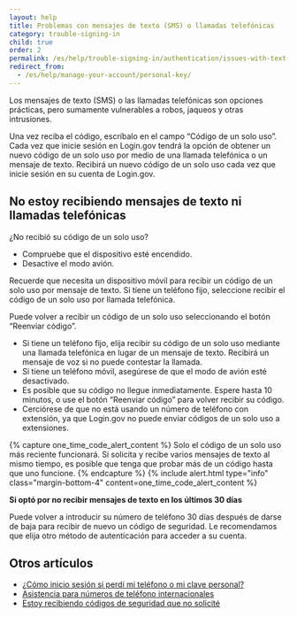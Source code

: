 ```yaml
---
layout: help
title: Problemas con mensajes de texto (SMS) o llamadas telefónicas
category: trouble-signing-in
child: true
order: 2
permalink: /es/help/trouble-signing-in/authentication/issues-with-text-sms-phone-call/
redirect_from:
  - /es/help/manage-your-account/personal-key/
---
```


Los mensajes de texto (SMS) o las llamadas telefónicas son opciones prácticas, pero sumamente vulnerables a robos, jaqueos y otras intrusiones.

Una vez reciba el código, escríbalo en el campo “Código de un solo uso”. Cada vez que inicie sesión en Login.gov tendrá la opción de obtener un nuevo código de un solo uso por medio de una llamada telefónica o un mensaje de texto. Recibirá un nuevo código de un solo uso cada vez que inicie sesión en su cuenta de Login.gov.

## No estoy recibiendo mensajes de texto ni llamadas telefónicas

¿No recibió su código de un solo uso?
* Compruebe que el dispositivo esté encendido.
* Desactive el modo avión.

Recuerde que necesita un dispositivo móvil para recibir un código de un solo uso por mensaje de texto. Si tiene un teléfono fijo, seleccione recibir el código de un solo uso por llamada telefónica.

Puede volver a recibir un código de un solo uso seleccionando el botón “Reenviar código”.
* Si tiene un teléfono fijo, elija recibir su código de un solo uso mediante una llamada telefónica en lugar de un mensaje de texto. Recibirá un mensaje de voz si no puede contestar la llamada.
* Si tiene un teléfono móvil, asegúrese de que el modo de avión esté desactivado.
* Es posible que su código no llegue inmediatamente. Espere hasta 10 minutos, o use el botón “Reenviar código” para volver recibir su código.
* Cerciórese de que no está usando un número de teléfono con extensión, ya que Login.gov no puede enviar códigos de un solo uso a extensiones.

{% capture one_time_code_alert_content %}
Solo el código de un solo uso más reciente funcionará. Si solicita y recibe varios mensajes de texto al mismo tiempo, es posible que tenga que probar más de un código hasta que uno funcione.
{% endcapture %}
{% include alert.html type="info" class="margin-bottom-4" content=one_time_code_alert_content %}

**Si optó por no recibir mensajes de texto en los últimos 30 días**

Puede volver a introducir su número de teléfono 30 días después de darse de baja para recibir de nuevo un código de seguridad. Le recomendamos que elija otro método de autenticación para acceder a su cuenta.

## Otros artículos

* [¿Cómo inicio sesión si perdí mi teléfono o mi clave personal?](/es/help/trouble-signing-in/how-to-sign-in/)
* [Asistencia para números de teléfono internacionales](/es/help/trouble-signing-in/international-phone-number-support/)
* [Estoy recibiendo códigos de seguridad que no solicité](/es/help/fraud-concerns/i-am-receiving-security-codes-that-i-did-not-request/)

